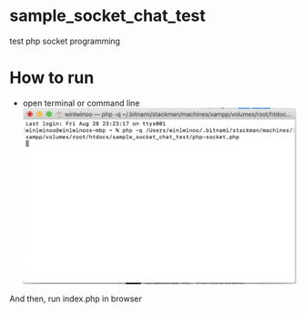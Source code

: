# sample_socket_chat_test

test php socket programming

# How to run
- open terminal or command line
![how to run](https://github.com/Win-Lwin-Oo/sample_socket_chat_test/blob/master/how_to_run.png?raw=true)

And then, run index.php in browser
